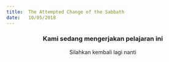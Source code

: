 ```yaml
---
title:  The Attempted Change of the Sabbath
date:   10/05/2018
---
```


### <center>Kami sedang mengerjakan pelajaran ini</center>
<center>Silahkan kembali lagi nanti</center>